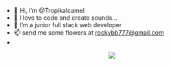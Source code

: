 - 👋 Hi, I’m @Tropikalcamel
- 👀 I love to code and create sounds...
- 🌱 I’m a junior full stack web developer
- 📫 send me some flowers at rockybb777@gmail.com
- 
<p align="center">
  <a href="https://skillicons.dev">
    <img src="https://skillicons.dev/icons?i=git,css,react,ruby,rails, js,html, bootstrap," />
  </a>
</p>

